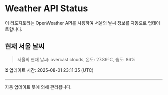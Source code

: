 
# Weather API Status

이 리포지토리는 OpenWeather API를 사용하여 서울의 날씨 정보를 자동으로 업데이트합니다.

## 현재 서울 날씨
> 서울의 현재 날씨: overcast clouds, 온도: 27.89°C, 습도: 86%

⏳ 업데이트 시간: 2025-08-01 23:11:35 (UTC)

---
자동 업데이트 봇에 의해 관리됩니다.
